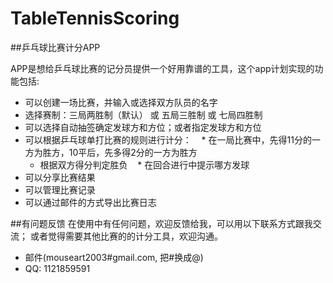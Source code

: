 # TableTennisScoring
##乒乓球比赛计分APP

APP是想给乒乓球比赛的记分员提供一个好用靠谱的工具，这个app计划实现的功能包括:

* 可以创建一场比赛，并输入或选择双方队员的名字
* 选择赛制：三局两胜制（默认） 或 五局三胜制 或 七局四胜制
* 可以选择自动抽签确定发球方和方位；或者指定发球方和方位
* 可以根据乒乓球单打比赛的规则进行计分：
    * 在一局比赛中，先得11分的一方为胜方，10平后，先多得2分的一方为胜方
    * 根据双方得分判定胜负
    * 在回合进行中提示哪方发球
* 可以分享比赛结果
* 可以管理比赛记录
* 可以通过邮件的方式导出比赛日志


##有问题反馈
在使用中有任何问题，欢迎反馈给我，可以用以下联系方式跟我交流；
或者觉得需要其他比赛的的计分工具，欢迎沟通。

* 邮件(mouseart2003#gmail.com, 把#换成@)
* QQ: 1121859591
